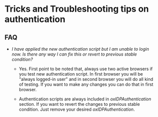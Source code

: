 # Tricks and Troubleshooting tips on authentication

## FAQ

* _I have applied the new authentication script but I am unable to login now. Is there any way I can fix this or revert to previous stable condition?_

    * Yes. First point to be noted that, always use two active browsers if you test new authentication script. In first browser you will be "always logged-in user" and in second browser you will do all kind of testing. If you want to make any changes you can do that in first browser.

    * Authentication scripts are always included in _oxIDPAuthentication_ section. If you want to revert the changes to previous stable condition. Just remove your desired _oxIDPAuthentication_.
